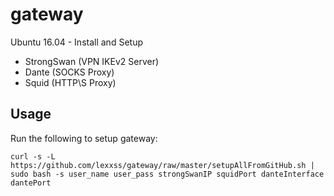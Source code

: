 # gateway

Ubuntu 16.04 - Install and Setup 

* StrongSwan (VPN IKEv2 Server)
* Dante (SOCKS Proxy)
* Squid (HTTP\S Proxy)

## Usage

Run the following to setup gateway:

```
curl -s -L https://github.com/lexxss/gateway/raw/master/setupAllFromGitHub.sh | sudo bash -s user_name user_pass strongSwanIP squidPort danteInterface dantePort
```

